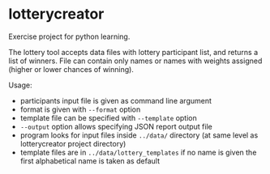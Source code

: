 # lotterycreator

Exercise project for python learning.


The lottery tool accepts data files with lottery participant list, and returns a list of winners.
File can contain only names or names with weights assigned (higher or lower chances of winning).

Usage:
* participants input file is given as command line argument
* format is given with `--format` option
* template file can be specified with `--template` option
* `--output` option allows specifying JSON report output file
* program looks for input files inside `../data/` directory (at same level as lotterycreator project directory)
* template files are in `../data/lottery_templates` if no name is given the first alphabetical name is taken as default
